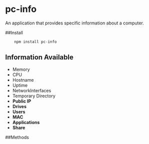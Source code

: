 pc-info
=======

An application that provides specific information about a computer.

##Install
```js
    npm install pc-info
```

Information Available
----------------------

- Memory
- CPU
- Hostname
- Uptime
- NetworkInterfaces
- Temporary Directory
- **Public IP**
- **Drives**
- **Users**
- **MAC**
- **Applications**
- **Share**

##Methods

